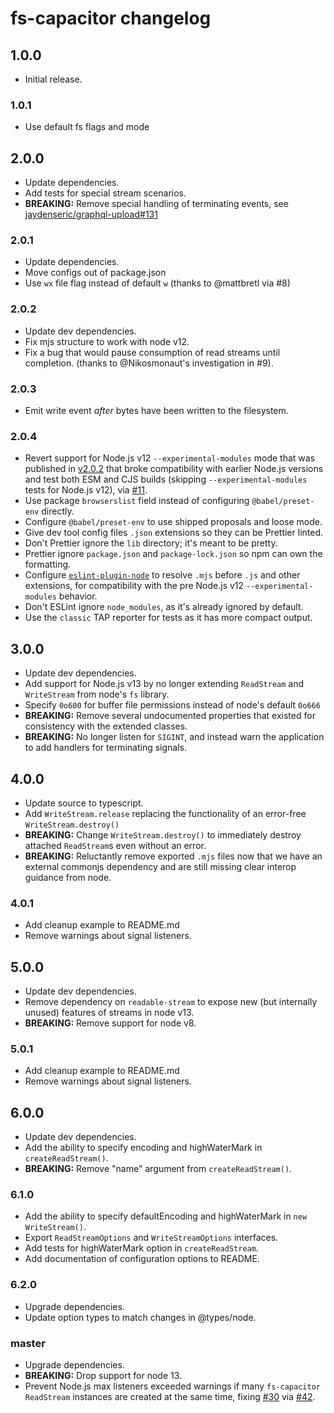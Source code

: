 # fs-capacitor changelog

## 1.0.0

- Initial release.

### 1.0.1

- Use default fs flags and mode

## 2.0.0

- Update dependencies.
- Add tests for special stream scenarios.
- **BREAKING:** Remove special handling of terminating events, see [jaydenseric/graphql-upload#131](https://github.com/jaydenseric/graphql-upload/issues/131)

### 2.0.1

- Update dependencies.
- Move configs out of package.json
- Use `wx` file flag instead of default `w` (thanks to @mattbretl via #8)

### 2.0.2

- Update dev dependencies.
- Fix mjs structure to work with node v12.
- Fix a bug that would pause consumption of read streams until completion. (thanks to @Nikosmonaut's investigation in #9).

### 2.0.3

- Emit write event _after_ bytes have been written to the filesystem.

### 2.0.4

- Revert support for Node.js v12 `--experimental-modules` mode that was published in [v2.0.2](https://github.com/mike-marcacci/fs-capacitor/releases/tag/v2.0.2) that broke compatibility with earlier Node.js versions and test both ESM and CJS builds (skipping `--experimental-modules` tests for Node.js v12), via [#11](https://github.com/mike-marcacci/fs-capacitor/pull/11).
- Use package `browserslist` field instead of configuring `@babel/preset-env` directly.
- Configure `@babel/preset-env` to use shipped proposals and loose mode.
- Give dev tool config files `.json` extensions so they can be Prettier linted.
- Don't Prettier ignore the `lib` directory; it's meant to be pretty.
- Prettier ignore `package.json` and `package-lock.json` so npm can own the formatting.
- Configure [`eslint-plugin-node`](https://npm.im/eslint-plugin-node) to resolve `.mjs` before `.js` and other extensions, for compatibility with the pre Node.js v12 `--experimental-modules` behavior.
- Don't ESLint ignore `node_modules`, as it's already ignored by default.
- Use the `classic` TAP reporter for tests as it has more compact output.

## 3.0.0

- Update dev dependencies.
- Add support for Node.js v13 by no longer extending `ReadStream` and `WriteStream` from node's `fs` library.
- Specify `0o600` for buffer file permissions instead of node's default `0o666`
- **BREAKING:** Remove several undocumented properties that existed for consistency with the extended classes.
- **BREAKING:** No longer listen for `SIGINT`, and instead warn the application to add handlers for terminating signals.

## 4.0.0

- Update source to typescript.
- Add `WriteStream.release` replacing the functionality of an error-free `WriteStream.destroy()`
- **BREAKING:** Change `WriteStream.destroy()` to immediately destroy attached `ReadStream`s even without an error.
- **BREAKING:** Reluctantly remove exported `.mjs` files now that we have an external commonjs dependency and are still missing clear interop guidance from node.

### 4.0.1

- Add cleanup example to README.md
- Remove warnings about signal listeners.

## 5.0.0

- Update dev dependencies.
- Remove dependency on `readable-stream` to expose new (but internally unused) features of streams in node v13.
- **BREAKING:** Remove support for node v8.

### 5.0.1

- Add cleanup example to README.md
- Remove warnings about signal listeners.

## 6.0.0

- Update dev dependencies.
- Add the ability to specify encoding and highWaterMark in `createReadStream()`.
- **BREAKING:** Remove "name" argument from `createReadStream()`.

### 6.1.0

- Add the ability to specify defaultEncoding and highWaterMark in `new WriteStream()`.
- Export `ReadStreamOptions` and `WriteStreamOptions` interfaces.
- Add tests for highWaterMark option in `createReadStream`.
- Add documentation of configuration options to README.

### 6.2.0

- Upgrade dependencies.
- Update option types to match changes in @types/node.

### master

- Upgrade dependencies.
- **BREAKING:** Drop support for node 13.
- Prevent Node.js max listeners exceeded warnings if many `fs-capacitor` `ReadStream` instances are created at the same time, fixing [#30](https://github.com/mike-marcacci/fs-capacitor/issues/30) via [#42](https://github.com/mike-marcacci/fs-capacitor/pull/42).
